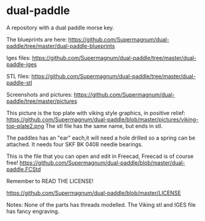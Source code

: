 # dual-paddle
A repository with a dual paddle morse key.

The blueprints are here:
https://github.com/Supermagnum/dual-paddle/tree/master/dual-paddle-blueprints

Iges files:
https://github.com/Supermagnum/dual-paddle/tree/master/dual-paddle-iges


STL files: 
https://github.com/Supermagnum/dual-paddle/tree/master/dual-paddle-stl

Screenshots and pictures:
https://github.com/Supermagnum/dual-paddle/tree/master/pictures

This picture is the top plate with viking style graphics, in positive relief:
https://github.com/Supermagnum/dual-paddle/blob/master/pictures/viking-top-plate2.png
The stl file has the same name, but ends in stl.


The paddles has an "ear" each,it will need a hole drilled so a spring can be attached.
It needs four SKF BK 0408 needle bearings.

This is the file that you can open and edit in Freecad, Freecad is of course free!
https://github.com/Supermagnum/dual-paddle/blob/master/dual-paddle.FCStd

Remember to READ THE LICENSE! 

https://github.com/Supermagnum/dual-paddle/blob/master/LICENSE

Notes:
None of the parts has threads modelled.
The Viking stl and IGES file has fancy engraving.
